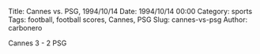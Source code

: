 Title: Cannes vs. PSG, 1994/10/14
Date: 1994/10/14 00:00
Category: sports
Tags: football, football scores, Cannes, PSG
Slug: cannes-vs-psg
Author: carbonero


Cannes 3 - 2 PSG
